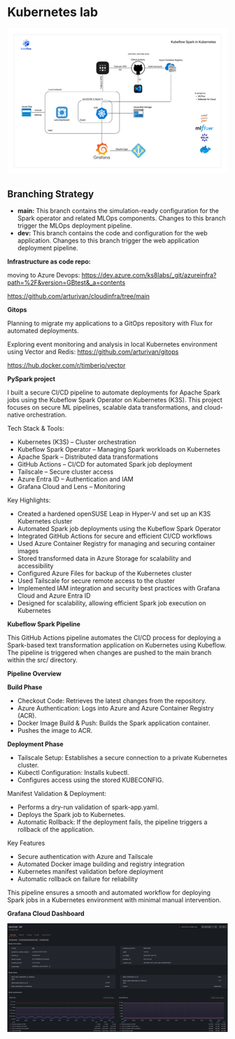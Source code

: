 # Kubernetes lab

![Architecture](images/MLOps.png)

## Branching Strategy

- **main:** This branch contains the simulation-ready configuration for the Spark operator and related MLOps components. Changes to this branch trigger the MLOps deployment pipeline.
- **dev:** This branch contains the code and configuration for the web application. Changes to this branch trigger the web application deployment pipeline.

**Infrastructure as code repo:**

moving to Azure Devops:
https://dev.azure.com/ks8labs/_git/azureinfra?path=%2F&version=GBtest&_a=contents

https://github.com/arturivan/cloudinfra/tree/main

**Gitops**

Planning to migrate my applications to a GitOps repository with Flux for automated deployments.

Exploring event monitoring and analysis in local Kubernetes environment using Vector and Redis: 
https://github.com/arturivan/gitops

https://hub.docker.com/r/timberio/vector

**PySpark project**

I built a secure CI/CD pipeline to automate deployments for Apache Spark jobs using the Kubeflow Spark Operator on Kubernetes (K3S). This project focuses on secure ML pipelines, scalable data transformations, and cloud-native orchestration.

Tech Stack & Tools:

- Kubernetes (K3S) – Cluster orchestration
- Kubeflow Spark Operator – Managing Spark workloads on Kubernetes
- Apache Spark – Distributed data transformations
- GitHub Actions – CI/CD for automated Spark job deployment
- Tailscale – Secure cluster access
- Azure Entra ID – Authentication and IAM
- Grafana Cloud and Lens – Monitoring

Key Highlights:

- Created a hardened openSUSE Leap in Hyper-V and set up an K3S Kubernetes cluster
- Automated Spark job deployments using the Kubeflow Spark Operator
- Integrated GitHub Actions for secure and efficient CI/CD workflows
- Used Azure Container Registry for managing and securing container images
- Stored transformed data in Azure Storage for scalability and accessibility
- Configured Azure Files for backup of the Kubernetes cluster
- Used Tailscale for secure remote access to the cluster
- Implemented IAM integration and security best practices with Grafana Cloud and Azure Entra ID
- Designed for scalability, allowing efficient Spark job execution on Kubernetes

**Kubeflow Spark Pipeline**

This GitHub Actions pipeline automates the CI/CD process for deploying a Spark-based text transformation application on Kubernetes using Kubeflow. The pipeline is triggered when changes are pushed to the main branch within the src/ directory.

**Pipeline Overview**

**Build Phase**

- Checkout Code: Retrieves the latest changes from the repository.
- Azure Authentication: Logs into Azure and Azure Container Registry (ACR).
- Docker Image Build & Push: Builds the Spark application container.
- Pushes the image to ACR.

**Deployment Phase**

- Tailscale Setup: Establishes a secure connection to a private Kubernetes cluster.
- Kubectl Configuration: Installs kubectl.
- Configures access using the stored KUBECONFIG.

Manifest Validation & Deployment:

- Performs a dry-run validation of spark-app.yaml.
- Deploys the Spark job to Kubernetes.
- Automatic Rollback: If the deployment fails, the pipeline triggers a rollback of the application.

Key Features

- Secure authentication with Azure and Tailscale
- Automated Docker image building and registry integration
- Kubernetes manifest validation before deployment
- Automatic rollback on failure for reliability

This pipeline ensures a smooth and automated workflow for deploying Spark jobs in a Kubernetes environment with minimal manual intervention.

**Grafana Cloud Dashboard**

![Grafana](images/scr032255500.png)
